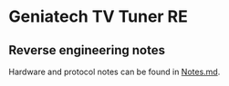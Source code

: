 # Geniatech TV Tuner RE

## Reverse engineering notes

Hardware and protocol notes can be found in [Notes.md](./Notes.md).
